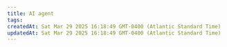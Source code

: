 ```yaml
---
title: AI agent
tags: 
createdAt: Sat Mar 29 2025 16:18:49 GMT-0400 (Atlantic Standard Time)
updatedAt: Sat Mar 29 2025 16:18:49 GMT-0400 (Atlantic Standard Time)
---
```







